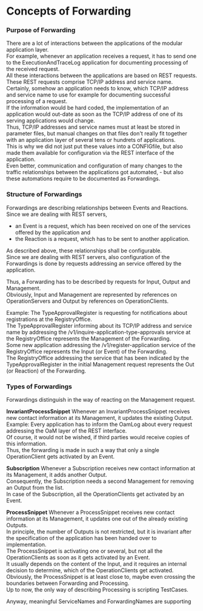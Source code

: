 # Concepts of Forwarding  


### Purpose of Forwarding  

There are a lot of interactions between the applications of the modular application layer.  
For example, whenever an application receives a request, it has to send one to the ExecutionAndTraceLog application for documenting processing of the received request.  
All these interactions between the applications are based on REST requests.  
These REST requests comprise TCP/IP address and service name.  
Certainly, somehow an application needs to know, which TCP/IP address and service name to use for example for documenting successful processing of a request.  
If the information would be hard coded, the implementation of an application would out-date as soon as the TCP/IP address of one of its serving applications would change.  
Thus, TCP/IP addresses and service names must at least be stored in parameter files, but manual changes on that files don't really fit together with an application layer of several tens or hundrets of applications.  
This is why we did not just put these values into a CONFIGfile, but also made them available for configuration via the REST interface of the application.  
Even better, communication and configuration of many changes to the traffic relationships between the applications got automated, - but also these automations require to be documented as Forwardings.  


### Structure of Forwardings

Forwardings are describing relationships between Events and Reactions.  
Since we are dealing with REST servers,  
- an Event is a request, which has been received on one of the services offered by the application and  
- the Reaction is a request, which has to be sent to another application.  

As described above, these relationships shall be configurable.  
Since we are dealing with REST servers, also configuration of the Forwardings is done by requests addressing an service offered by the application.  

Thus, a Forwarding has to be described by requests for Input, Output and Management.  
Obviously, Input and Management are represented by references on OperationServers and Output by references on OperationClients.  

Example: The TypeApprovalRegister is requesting for notifications about registrations at the RegistryOffice.  
The TypeApprovalRegister informing about its TCP/IP address and service name by addressing the /v1/inquire-application-type-approvals service at the RegistryOffice represents the Management of the Forwarding.  
Some new application addressing the /v1/register-application service of the RegistryOffice represents the Input (or Event) of the Forwarding.  
The RegistryOffice addressing the service that has been indicated by the TypeApprovalRegister in the initial Management request represents the Out (or Reaction) of the Forwarding.  


### Types of Forwardings

Forwardings distinguish in the way of reacting on the Management request.  

**InvariantProcessSnippet**
Whenever an InvariantProcessSnippet receives new contact information at its Management, it updates the existing Output.  
Example: Every application has to inform the OamLog about every request addressing the OaM layer of the REST interface.  
Of course, it would not be wished, if third parties would receive copies of this information.  
Thus, the forwarding is made in such a way that only a single OperationClient gets activated by an Event.  

**Subscription**
Whenever a Subscription receives new contact information at its Management, it adds another Output.  
Consequently, the Subscription needs a second Management for removing an Output from the list.  
In case of the Subscription, all the OperationClients get activated by an Event.  

**ProcessSnippet**
Whenever a ProcessSnippet receives new contact information at its Management, it updates one out of the already existing Outputs.  
In principle, the number of Outputs is not restricted, but it is invariant after the specification of the application has been handed over to implementation.  
The ProcessSnippet is activating one or several, but not all the OperationClients as soon as it gets activated by an Event.  
It usually depends on the content of the Input, and it requires an internal decision to determine, which of the OperationClients get activated.  
Obviously, the ProcessSnippet is at least close to, maybe even crossing the boundaries between Forwarding and Processing.  
Up to now, the only way of describing Processing is scripting TestCases.  

Anyway, meaningful ServiceNames and ForwardingNames are supporting 


